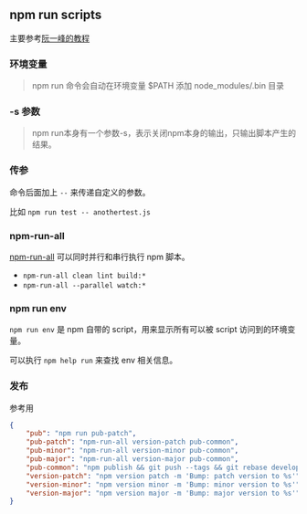 ## npm run scripts

主要参考[阮一峰的教程](http://javascript.ruanyifeng.com/nodejs/npm.html#toc12)

### 环境变量

> npm run 命令会自动在环境变量 $PATH 添加 node_modules/.bin 目录

### -s 参数

> npm run本身有一个参数-s，表示关闭npm本身的输出，只输出脚本产生的结果。

### 传参

命令后面加上 `--` 来传递自定义的参数。

比如 `npm run test -- anothertest.js`

### npm-run-all

[npm-run-all][] 可以同时并行和串行执行 npm 脚本。

- `npm-run-all clean lint build:*`
- `npm-run-all --parallel watch:*`

[npm-run-all]: https://github.com/mysticatea/npm-run-all

### npm run env

`npm run env` 是 npm 自带的 script，用来显示所有可以被 script 访问到的环境变量。

可以执行 `npm help run` 来查找 env 相关信息。


### 发布

参考用

```json
{
    "pub": "npm run pub-patch",
    "pub-patch": "npm-run-all version-patch pub-common",
    "pub-minor": "npm-run-all version-minor pub-common",
    "pub-major": "npm-run-all version-major pub-common",
    "pub-common": "npm publish && git push --tags && git rebase develop master && git push --all && git checkout develop",
    "version-patch": "npm version patch -m 'Bump: patch version to %s'",
    "version-minor": "npm version minor -m 'Bump: minor version to %s'",
    "version-major": "npm version major -m 'Bump: major version to %s'"
}
```
